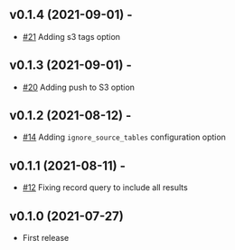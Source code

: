 ## v0.1.4 (2021-09-01) -
* [#21](https://github.com/perryqh/db_blaster/pull/21/files) Adding s3 tags option

## v0.1.3 (2021-09-01) -
* [#20](https://github.com/perryqh/db_blaster/pull/20/files) Adding push to S3 option

## v0.1.2 (2021-08-12) -
* [#14](https://github.com/perryqh/db_blaster/pull/14/files) Adding `ignore_source_tables` configuration option

## v0.1.1 (2021-08-11) - 
* [#12](https://github.com/perryqh/db_blaster/pull/12/files) Fixing record query to include all results

## v0.1.0 (2021-07-27)
* First release
